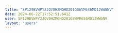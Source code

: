 ```yaml
---
title: "SP129BVWPY2JQV0HZMGHD201GSWVM6S6MD1JWWGNV"
date: 2024-06-22T17:52:51.641Z
user: SP129BVWPY2JQV0HZMGHD201GSWVM6S6MD1JWWGNV
layout: "users"
---
```

    
